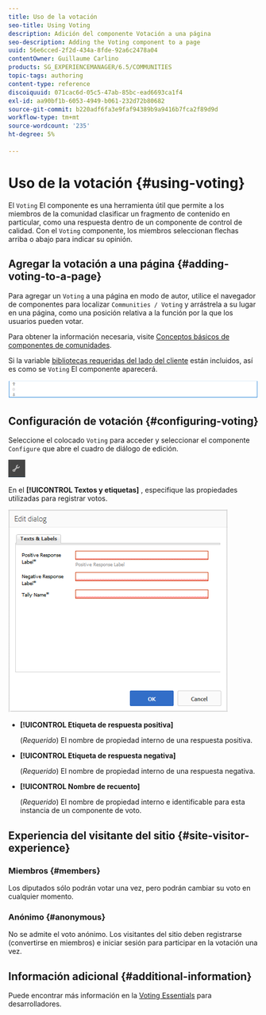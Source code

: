 ```yaml
---
title: Uso de la votación
seo-title: Using Voting
description: Adición del componente Votación a una página
seo-description: Adding the Voting component to a page
uuid: 56e6cced-2f2d-434a-8fde-92a6c2478a04
contentOwner: Guillaume Carlino
products: SG_EXPERIENCEMANAGER/6.5/COMMUNITIES
topic-tags: authoring
content-type: reference
discoiquuid: 071cac6d-05c5-47ab-85bc-ead6693ca1f4
exl-id: aa90bf1b-6053-4949-b061-232d72b80682
source-git-commit: b220adf6fa3e9faf94389b9a9416b7fca2f89d9d
workflow-type: tm+mt
source-wordcount: '235'
ht-degree: 5%

---
```


# Uso de la votación {#using-voting}

El `Voting` El componente es una herramienta útil que permite a los miembros de la comunidad clasificar un fragmento de contenido en particular, como una respuesta dentro de un componente de control de calidad. Con el `Voting` componente, los miembros seleccionan flechas arriba o abajo para indicar su opinión.

## Agregar la votación a una página {#adding-voting-to-a-page}

Para agregar un `Voting` a una página en modo de autor, utilice el navegador de componentes para localizar `Communities / Voting` y arrástrela a su lugar en una página, como una posición relativa a la función por la que los usuarios pueden votar.

Para obtener la información necesaria, visite [Conceptos básicos de componentes de comunidades](basics.md).

Si la variable [bibliotecas requeridas del lado del cliente](essentials-voting.md#essentials-for-client-side) están incluidos, así es como se `Voting` El componente aparecerá.

![componente de votación](assets/voting-component.png)

## Configuración de votación {#configuring-voting}

Seleccione el colocado `Voting` para acceder y seleccionar el componente `Configure` que abre el cuadro de diálogo de edición.

![configurar](assets/configure-new.png)

En el **[!UICONTROL Textos y etiquetas]** , especifique las propiedades utilizadas para registrar votos.

![etiqueta de votación](assets/voting-label.png)

* **[!UICONTROL Etiqueta de respuesta positiva]**

   (*Requerido*) El nombre de propiedad interno de una respuesta positiva.

* **[!UICONTROL Etiqueta de respuesta negativa]**

   (*Requerido*) El nombre de propiedad interno de una respuesta negativa.

* **[!UICONTROL Nombre de recuento]**

   (*Requerido*) El nombre de propiedad interno e identificable para esta instancia de un componente de voto.

## Experiencia del visitante del sitio {#site-visitor-experience}

### Miembros {#members}

Los diputados sólo podrán votar una vez, pero podrán cambiar su voto en cualquier momento.

### Anónimo {#anonymous}

No se admite el voto anónimo. Los visitantes del sitio deben registrarse (convertirse en miembros) e iniciar sesión para participar en la votación una vez.

## Información adicional {#additional-information}

Puede encontrar más información en la [Voting Essentials](essentials-voting.md) para desarrolladores.

